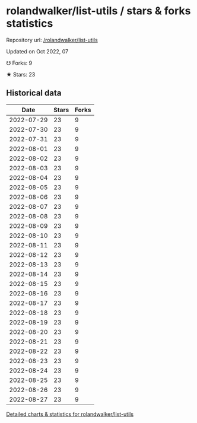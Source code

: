 # rolandwalker/list-utils / stars & forks statistics

Repository url: [/rolandwalker/list-utils](https://github.com/rolandwalker/list-utils)

Updated on Oct 2022, 07

☋ Forks: 9

★ Stars: 23

## Historical data
| Date | Stars | Forks |
|------|-------|-------|
| 2022-07-29 | 23 | 9 | 
| 2022-07-30 | 23 | 9 | 
| 2022-07-31 | 23 | 9 | 
| 2022-08-01 | 23 | 9 | 
| 2022-08-02 | 23 | 9 | 
| 2022-08-03 | 23 | 9 | 
| 2022-08-04 | 23 | 9 | 
| 2022-08-05 | 23 | 9 | 
| 2022-08-06 | 23 | 9 | 
| 2022-08-07 | 23 | 9 | 
| 2022-08-08 | 23 | 9 | 
| 2022-08-09 | 23 | 9 | 
| 2022-08-10 | 23 | 9 | 
| 2022-08-11 | 23 | 9 | 
| 2022-08-12 | 23 | 9 | 
| 2022-08-13 | 23 | 9 | 
| 2022-08-14 | 23 | 9 | 
| 2022-08-15 | 23 | 9 | 
| 2022-08-16 | 23 | 9 | 
| 2022-08-17 | 23 | 9 | 
| 2022-08-18 | 23 | 9 | 
| 2022-08-19 | 23 | 9 | 
| 2022-08-20 | 23 | 9 | 
| 2022-08-21 | 23 | 9 | 
| 2022-08-22 | 23 | 9 | 
| 2022-08-23 | 23 | 9 | 
| 2022-08-24 | 23 | 9 | 
| 2022-08-25 | 23 | 9 | 
| 2022-08-26 | 23 | 9 | 
| 2022-08-27 | 23 | 9 | 


[Detailed charts & statistics for rolandwalker/list-utils](https://reviewgithub.com/rep/rolandwalker/list-utils)
